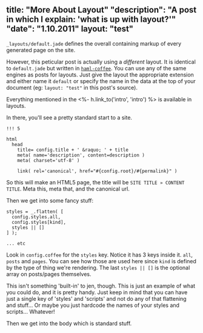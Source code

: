 title: "More About Layout"
"description": "A post in which I explain: 'what is up with layout?'"
"date": "1.10.2011"
layout: "test"
---
`_layouts/default.jade` defines the overall containing markup of
every generated page on the site.

However, this peticular post is actually using a _different_ layout. It
is identical to `default.jade` but written in [`haml-coffee`](https://github.com/9elements/haml-coffee).
You can use any of the same engines as posts for layouts. Just give
the layout the appropriate extension and either name it `default` or specify
the name in the data at the top of your document (eg: `layout: "test"` in this post's source).

Everything mentioned in the <%- h.link_to('intro', 'intro') %> is
available in layouts.

In there, you'll see a pretty standard start to a site.

    !!! 5

    html
      head
        title= config.title + ' &raquo; ' + title
        meta( name='description', content=description )
        meta( charset='utf-8' )

        link( rel='canonical', href="#{config.root}/#{permalink}" )

So this will make an HTML5 page, the title will
be <span style='white-space: nowrap;'><code>SITE TITLE &raquo; CONTENT TITLE</code></span>.
Meta this, meta that, and the canonical url.

Then we get into some fancy stuff:

    styles = _.flatten( [
      config.styles.all,
      config.styles[kind],
      styles || []
    ] );

    ... etc

Look in `config.coffee` for the `styles` key. Notice it has 3 keys inside it.
`all`, `posts` and `pages`. You can see how those are used here since
`kind` is defined by the type of thing we're rendering. The last `styles || []`
is the optional array on posts/pages themselves.

This isn't something 'built-in' to jen, though. This is just an example
of what you could do, and it is pretty handy. Just keep in mind that you can
have just a single key of 'styles' and 'scripts' and not do any of that
flattening and stuff... Or maybe you just hardcode the names of your styles
and scripts... Whatever!

Then we get into the body which is standard stuff.
